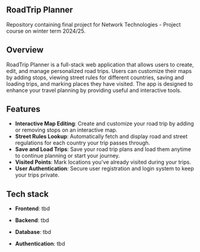 ## RoadTrip Planner
Repository containing final project for Network Technologies - Project course on winter term 2024/25.

## Overview

RoadTrip Planner is a full-stack web application that allows users to create, edit, and manage personalized road trips.
Users can customize their maps by adding stops, viewing street rules for different countries, saving and loading trips, and marking places they have visited.
The app is designed to enhance your travel planning by providing useful and interactive tools.

## Features

- **Interactive Map Editing**: Create and customize your road trip by adding or removing stops on an interactive map.
- **Street Rules Lookup**: Automatically fetch and display road and street regulations for each country your trip passes through.
- **Save and Load Trips**: Save your road trip plans and load them anytime to continue planning or start your journey.
- **Visited Points**: Mark locations you've already visited during your trips.
- **User Authentication**: Secure user registration and login system to keep your trips private.

## Tech stack
- **Frontend**:
  tbd

- **Backend**:
  tbd

- **Database**:
  tbd

- **Authentication**:
  tbd





